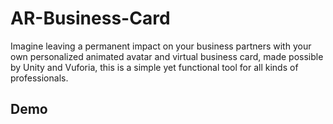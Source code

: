 # AR-Business-Card

Imagine leaving a permanent impact on your business partners with your own personalized animated avatar and virtual business card, made possible by Unity and Vuforia, this is a simple yet functional tool for all kinds of professionals.

## Demo
